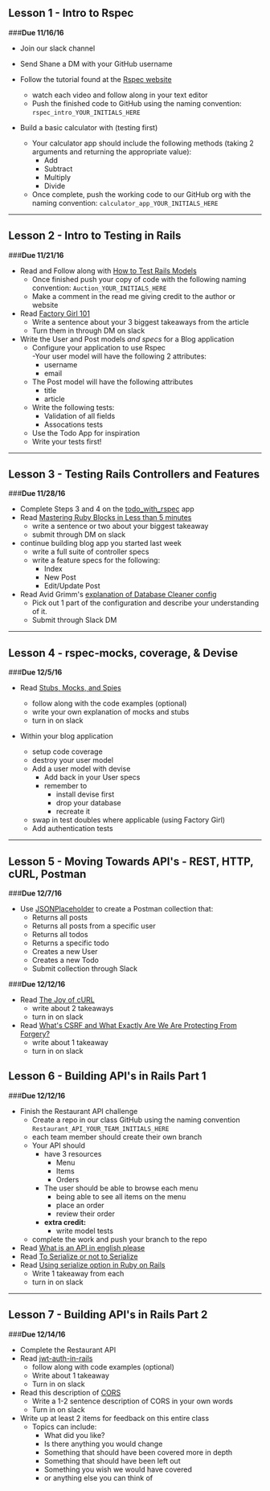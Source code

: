 ## Lesson 1 - Intro to Rspec

###**Due 11/16/16**

- Join our slack channel
- Send Shane a DM with your GitHub username

- Follow the tutorial found at the [Rspec website](http://rspec.info/)
	- watch each video and follow along in your text editor
	- Push the finished code to GitHub using the naming convention: `rspec_intro_YOUR_INITIALS_HERE` 	
- Build a basic calculator with (testing first)
	- Your calculator app should include the following methods (taking 2 arguments and returning the appropriate value): 
		- Add
		- Subtract
		- Multiply
		- Divide 
	- Once complete, push the working code to our GitHub org with the naming convention: `calculator_app_YOUR_INITIALS_HERE`

- - - -

## Lesson 2 - Intro to Testing in Rails

###**Due 11/21/16**

- Read and Follow along with [How to Test Rails Models](https://semaphoreci.com/community/tutorials/how-to-test-rails-models-with-rspec)
	- Once finished push your copy of code with the following naming convention: `Auction_YOUR_INITIALS_HERE`
	- Make a comment in the read me giving credit to the author or website
- Read [Factory Girl 101](https://code.tutsplus.com/articles/factory-girl-101--cms-25087) 
	- Write a sentence about your 3 biggest takeaways from the article 
	- Turn them in through DM on slack
- Write the User and Post models *and specs* for a Blog application
	- Configure your application to use Rspec  
	-Your user model will have the following 2 attributes: 
		- username
		- email
	- The Post model will have the following attributes 
		- title
		- article 
	- Write the following tests: 
		- Validation of all fields 
		- Assocations tests
	- Use the Todo App for inspiration
	- Write your tests first!

- - - - 

## Lesson 3 - Testing Rails Controllers and Features

###**Due 11/28/16**

- Complete Steps 3 and 4 on the [todo_with_rspec](https://github.com/NextLevelRails-winter-2016/todo_with_rspec#test-order) app 
- Read [Mastering Ruby Blocks in Less than 5 minutes](http://mixandgo.com/blog/mastering-ruby-blocks-in-less-than-5-minutes)
	- write a sentence or two about your biggest takeaway
	- submit through DM on slack
- continue building blog app you started last week
	- write a full suite of controller specs
	- write a feature specs for the following:
		- Index
		- New Post
		- Edit/Update Post 
- Read Avid Grimm's [explanation of Database Cleaner config](http://www.virtuouscode.com/2012/08/31/configuring-database_cleaner-with-rails-rspec-capybara-and-selenium/)
	- Pick out 1 part of the configuration and describe your understanding of it. 
	- Submit through Slack DM 
	
- - - - 

## Lesson 4 - rspec-mocks, coverage, & Devise


###**Due 12/5/16**

- Read [Stubs, Mocks, and Spies](https://about.futurelearn.com/blog/stubs-mocks-spies-rspec/)
	- follow along with the code examples (optional)
	- write your own explanation of mocks and stubs
	- turn in on slack

- Within your blog application
	- setup code coverage 
	- destroy your user model
	- Add a user model with devise
		- Add back in your User specs  
		- remember to 
			- install devise first
			- drop your database
			- recreate it	
	- swap in test doubles where applicable (using Factory Girl)
	- Add authentication tests

- - - - 

## Lesson 5 - Moving Towards API's - REST, HTTP, cURL, Postman

###**Due 12/7/16**

- Use [JSONPlaceholder](https://jsonplaceholder.typicode.com/) to create a Postman collection that: 
	- Returns all posts
	- Returns all posts from a specific user
	- Returns all todos
	- Returns a specific todo
	- Creates a new User 
	- Creates a new Todo
	- Submit collection through Slack

###**Due 12/12/16**

- Read [The Joy of cURL](http://www.computerworld.com/article/2992017/operating-systems/the-joy-of-curl.html)
	- write about 2 takeaways 
	- turn in on slack 
- Read [What's CSRF and What Exactly Are We Are Protecting From Forgery?](http://annaershova.github.io/blog/2015/10/25/whats-csrf-and-what-exactly-are-we-are-protecting-from-forgery-in-controllers/)
	- write about 1 takeaway
	- turn in on slack 

## Lesson 6 - Building API's in Rails Part 1

###**Due 12/12/16**

- Finish the Restaurant API challenge
    - Create a repo in our class GitHub using the naming convention `Restaurant_API_YOUR_TEAM_INITIALS_HERE`
    - each team member should create their own branch
    - Your API should
        - have 3 resources
            - Menu
            - Items
            - Orders
        - The user should be able to browse each menu 
            - being able to see all items on the menu
            - place an order
            - review their order
        - **extra credit:** 
            - write model tests
    - complete the work and push your branch to the repo
- Read [What is an API in english please](https://medium.freecodecamp.com/what-is-an-api-in-english-please-b880a3214a82#.lu4u9tx41)
- Read [To Serialize or not to Serialize](http://vaidehijoshi.github.io/blog/2015/06/23/to-serialize-or-not-to-serialize-activemodel-serializers/)
- Read [Using serialize option in Ruby on Rails](http://thelazylog.com/using-serialize-option-in-ruby-on-rails/) 
    - Write 1 takeaway from each 
    - turn in on slack
    
- - - - 

## Lesson 7 - Building API's in Rails Part 2

###**Due 12/14/16**

- Complete the Restaurant API
- Read [jwt-auth-in-rails](http://www.thegreatcodeadventure.com/jwt-auth-in-rails-from-scratch/)
	- follow along with code examples (optional) 
	- Write about 1 takeaway 
	- Turn in on slack
- Read this description of [CORS](https://www.maxcdn.com/one/visual-glossary/cors/)
	- Write a 1-2 sentence description of CORS in your own words
	- Turn in on slack
- Write up at least 2 items for feedback on this entire class
	- Topics can include: 
		- What did you like? 
		- Is there anything you would change
		- Something that should have been covered more in depth
		- Something that should have been left out
		- Something you wish we would have covered
		- or anything else you can think of   


